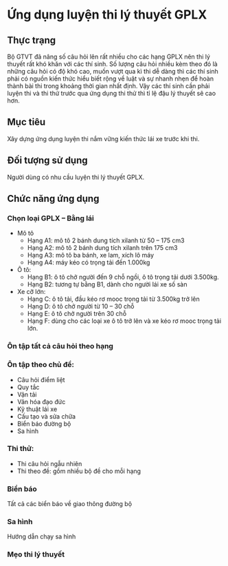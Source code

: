 # Ứng dụng luyện thi lý thuyết GPLX
##	Thực trạng 
Bộ GTVT đã nâng số câu hỏi lên rất nhiều cho các hạng GPLX nên thi lý thuyết rất khó khăn với các thí sinh. Số lượng câu hỏi nhiều kèm theo đó là những câu hỏi có độ khó cao, muốn vượt qua kì thi dễ dàng thì các thí sinh phải có nguồn kiến thức hiểu biết rộng về luật và sự nhanh nhẹn để hoàn thành bài thi trong khoảng thời gian nhất định. Vậy các thí sinh cần phải luyện thi và thi thử trước qua ứng dụng thi thử thì tỉ lệ đậu lý thuyết sẽ cao hơn.
## Mục tiêu
Xây dựng ứng dụng luyện thi nắm vững kiến thức lái xe trước khi thi.

## Đối tượng sử dụng
Người dùng có nhu cầu luyện thi lý thuyết GPLX.  
## Chức năng ứng dụng
### Chọn loại GPLX – Bằng lái
- Mô tô
  - Hạng A1: mô tô 2 bánh dung tích xilanh từ 50 – 175 cm3
  - Hạng A2: mô tô 2 bánh dung tích xilanh trên 175 cm3
  - Hạng A3: mô tô ba bánh, xe lam, xích lô máy
  - Hạng A4: máy kéo có trọng tải đến 1.000kg
- Ô tô:
   - Hạng B1: ô tô chở người đến 9 chỗ ngồi, ô tô trọng tải dưới 3.500kg.
   - Hạng B2: tương tự bằng B1, dành cho người lái xe số sàn
- Xe cỡ lớn:
  - Hạng C: ô tô tải, đầu kéo rơ mooc trọng tải từ 3.500kg trở lên
   -	Hạng D: ô tô chở người từ 10 – 30 chỗ
   -	Hạng E: ô tô chở người trên 30 chỗ
   -	Hạng F: dùng cho các loại xe ô tô trở lên và xe kéo rơ mooc trọng tải lớn.
### Ôn tập tất cả câu hỏi theo hạng
### Ôn tập theo chủ đề:
- Câu hỏi điểm liệt
- Quy tắc
- Vận tải
- Văn hóa đạo đức
- Kỹ thuật lái xe
- Cấu tạo và sửa chữa
- Biển báo đường bộ
- Sa hình
### Thi thử: 
- Thi câu hỏi ngẫu nhiên
- Thi theo đề: gồm nhiều bộ đề cho mỗi hạng
### Biển báo
Tất cả các biển báo về giao thông đường bộ
### Sa hình
Hướng dẫn chạy sa hình
### Mẹo thi lý thuyết
